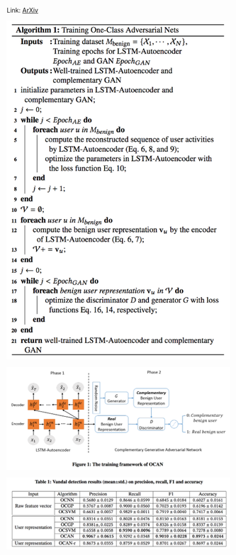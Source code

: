 Link: [ArXiv](https://arxiv.org/abs/1803.01798)

![](/assets/images/20180830-alg.png)

![](/assets/images/20180830-overview.png)

![](/assets/images/20180830-eval.png)